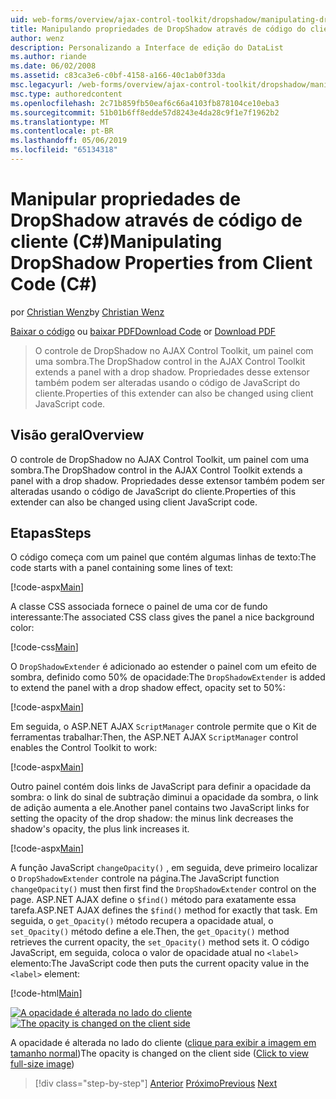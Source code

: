 ```yaml
---
uid: web-forms/overview/ajax-control-toolkit/dropshadow/manipulating-dropshadow-properties-from-client-code-cs
title: Manipulando propriedades de DropShadow através de código do cliente (c#) | Microsoft Docs
author: wenz
description: Personalizando a Interface de edição do DataList
ms.author: riande
ms.date: 06/02/2008
ms.assetid: c83ca3e6-c0bf-4158-a166-40c1ab0f33da
msc.legacyurl: /web-forms/overview/ajax-control-toolkit/dropshadow/manipulating-dropshadow-properties-from-client-code-cs
msc.type: authoredcontent
ms.openlocfilehash: 2c71b859fb50eaf6c66a4103fb878104ce10eba3
ms.sourcegitcommit: 51b01b6ff8edde57d8243e4da28c9f1e7f1962b2
ms.translationtype: MT
ms.contentlocale: pt-BR
ms.lasthandoff: 05/06/2019
ms.locfileid: "65134318"
---
```

# <a name="manipulating-dropshadow-properties-from-client-code-c"></a><span data-ttu-id="e7d00-103">Manipular propriedades de DropShadow através de código de cliente (C#)</span><span class="sxs-lookup"><span data-stu-id="e7d00-103">Manipulating DropShadow Properties from Client Code (C#)</span></span>

<span data-ttu-id="e7d00-104">por [Christian Wenz](https://github.com/wenz)</span><span class="sxs-lookup"><span data-stu-id="e7d00-104">by [Christian Wenz](https://github.com/wenz)</span></span>

<span data-ttu-id="e7d00-105">[Baixar o código](http://download.microsoft.com/download/5/1/6/51652a81-500b-4f6b-88d3-617103e7941e/DropShadow2.cs.zip) ou [baixar PDF](http://download.microsoft.com/download/b/6/a/b6ae89ee-df69-4c87-9bfb-ad1eb2b23373/dropshadow2CS.pdf)</span><span class="sxs-lookup"><span data-stu-id="e7d00-105">[Download Code](http://download.microsoft.com/download/5/1/6/51652a81-500b-4f6b-88d3-617103e7941e/DropShadow2.cs.zip) or [Download PDF](http://download.microsoft.com/download/b/6/a/b6ae89ee-df69-4c87-9bfb-ad1eb2b23373/dropshadow2CS.pdf)</span></span>

> <span data-ttu-id="e7d00-106">O controle de DropShadow no AJAX Control Toolkit, um painel com uma sombra.</span><span class="sxs-lookup"><span data-stu-id="e7d00-106">The DropShadow control in the AJAX Control Toolkit extends a panel with a drop shadow.</span></span> <span data-ttu-id="e7d00-107">Propriedades desse extensor também podem ser alteradas usando o código de JavaScript do cliente.</span><span class="sxs-lookup"><span data-stu-id="e7d00-107">Properties of this extender can also be changed using client JavaScript code.</span></span>

## <a name="overview"></a><span data-ttu-id="e7d00-108">Visão geral</span><span class="sxs-lookup"><span data-stu-id="e7d00-108">Overview</span></span>

<span data-ttu-id="e7d00-109">O controle de DropShadow no AJAX Control Toolkit, um painel com uma sombra.</span><span class="sxs-lookup"><span data-stu-id="e7d00-109">The DropShadow control in the AJAX Control Toolkit extends a panel with a drop shadow.</span></span> <span data-ttu-id="e7d00-110">Propriedades desse extensor também podem ser alteradas usando o código de JavaScript do cliente.</span><span class="sxs-lookup"><span data-stu-id="e7d00-110">Properties of this extender can also be changed using client JavaScript code.</span></span>

## <a name="steps"></a><span data-ttu-id="e7d00-111">Etapas</span><span class="sxs-lookup"><span data-stu-id="e7d00-111">Steps</span></span>

<span data-ttu-id="e7d00-112">O código começa com um painel que contém algumas linhas de texto:</span><span class="sxs-lookup"><span data-stu-id="e7d00-112">The code starts with a panel containing some lines of text:</span></span>

[!code-aspx[Main](manipulating-dropshadow-properties-from-client-code-cs/samples/sample1.aspx)]

<span data-ttu-id="e7d00-113">A classe CSS associada fornece o painel de uma cor de fundo interessante:</span><span class="sxs-lookup"><span data-stu-id="e7d00-113">The associated CSS class gives the panel a nice background color:</span></span>

[!code-css[Main](manipulating-dropshadow-properties-from-client-code-cs/samples/sample2.css)]

<span data-ttu-id="e7d00-114">O `DropShadowExtender` é adicionado ao estender o painel com um efeito de sombra, definido como 50% de opacidade:</span><span class="sxs-lookup"><span data-stu-id="e7d00-114">The `DropShadowExtender` is added to extend the panel with a drop shadow effect, opacity set to 50%:</span></span>

[!code-aspx[Main](manipulating-dropshadow-properties-from-client-code-cs/samples/sample3.aspx)]

<span data-ttu-id="e7d00-115">Em seguida, o ASP.NET AJAX `ScriptManager` controle permite que o Kit de ferramentas trabalhar:</span><span class="sxs-lookup"><span data-stu-id="e7d00-115">Then, the ASP.NET AJAX `ScriptManager` control enables the Control Toolkit to work:</span></span>

[!code-aspx[Main](manipulating-dropshadow-properties-from-client-code-cs/samples/sample4.aspx)]

<span data-ttu-id="e7d00-116">Outro painel contém dois links de JavaScript para definir a opacidade da sombra: o link do sinal de subtração diminui a opacidade da sombra, o link de adição aumenta a ele.</span><span class="sxs-lookup"><span data-stu-id="e7d00-116">Another panel contains two JavaScript links for setting the opacity of the drop shadow: the minus link decreases the shadow's opacity, the plus link increases it.</span></span>

[!code-aspx[Main](manipulating-dropshadow-properties-from-client-code-cs/samples/sample5.aspx)]

<span data-ttu-id="e7d00-117">A função JavaScript `changeOpacity()` , em seguida, deve primeiro localizar o `DropShadowExtender` controle na página.</span><span class="sxs-lookup"><span data-stu-id="e7d00-117">The JavaScript function `changeOpacity()` must then first find the `DropShadowExtender` control on the page.</span></span> <span data-ttu-id="e7d00-118">ASP.NET AJAX define o `$find()` método para exatamente essa tarefa.</span><span class="sxs-lookup"><span data-stu-id="e7d00-118">ASP.NET AJAX defines the `$find()` method for exactly that task.</span></span> <span data-ttu-id="e7d00-119">Em seguida, o `get_Opacity()` método recupera a opacidade atual, o `set_Opacity()` método define a ele.</span><span class="sxs-lookup"><span data-stu-id="e7d00-119">Then, the `get_Opacity()` method retrieves the current opacity, the `set_Opacity()` method sets it.</span></span> <span data-ttu-id="e7d00-120">O código JavaScript, em seguida, coloca o valor de opacidade atual no `<label>` elemento:</span><span class="sxs-lookup"><span data-stu-id="e7d00-120">The JavaScript code then puts the current opacity value in the `<label>` element:</span></span>

[!code-html[Main](manipulating-dropshadow-properties-from-client-code-cs/samples/sample6.html)]

<span data-ttu-id="e7d00-121">[![A opacidade é alterada no lado do cliente](manipulating-dropshadow-properties-from-client-code-cs/_static/image2.png)](manipulating-dropshadow-properties-from-client-code-cs/_static/image1.png)</span><span class="sxs-lookup"><span data-stu-id="e7d00-121">[![The opacity is changed on the client side](manipulating-dropshadow-properties-from-client-code-cs/_static/image2.png)](manipulating-dropshadow-properties-from-client-code-cs/_static/image1.png)</span></span>

<span data-ttu-id="e7d00-122">A opacidade é alterada no lado do cliente ([clique para exibir a imagem em tamanho normal](manipulating-dropshadow-properties-from-client-code-cs/_static/image3.png))</span><span class="sxs-lookup"><span data-stu-id="e7d00-122">The opacity is changed on the client side ([Click to view full-size image](manipulating-dropshadow-properties-from-client-code-cs/_static/image3.png))</span></span>

> [!div class="step-by-step"]
> <span data-ttu-id="e7d00-123">[Anterior](adjusting-the-z-index-of-a-dropshadow-cs.md)
> [Próximo](adjusting-the-z-index-of-a-dropshadow-vb.md)</span><span class="sxs-lookup"><span data-stu-id="e7d00-123">[Previous](adjusting-the-z-index-of-a-dropshadow-cs.md)
[Next](adjusting-the-z-index-of-a-dropshadow-vb.md)</span></span>
